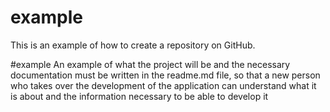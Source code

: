 # example
This is an example of how to create a repository on GitHub.

#example
An example of what the project will be and the necessary documentation must be written in the readme.md file, so that a new person who takes over the development of the application can understand what it is about and the information necessary to be able to develop it
